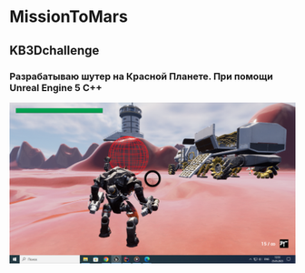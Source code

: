 # MissionToMars

## KB3Dchallenge

### Разрабатываю шутер на Красной Планете. При помощи Unreal Engine 5 C++

<img src="https://github.com/EvgenyiK/MissionToMars/blob/master/Img/%D0%A1%D0%BD%D0%B8%D0%BC%D0%BE%D0%BA%20%D1%8D%D0%BA%D1%80%D0%B0%D0%BD%D0%B0%20(42).png" alt="myproject">
